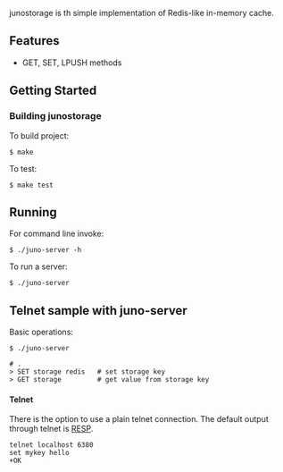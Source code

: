 
junostorage is th simple implementation of Redis-like in-memory cache.




## Features

- GET, SET, LPUSH methods

## Getting Started


### Building junostorage

To build project:
```
$ make
```

To test:
```
$ make test
```

## Running
For command line invoke:
```
$ ./juno-server -h
```

To run a server:

```
$ ./juno-server

```

## <a name="cli"></a>Telnet sample with juno-server

Basic operations:
```
$ ./juno-server

# .
> SET storage redis   # set storage key
> GET storage         # get value from storage key
```


#### Telnet
There is the option to use a plain telnet connection. The default output through telnet is [RESP](http://redis.io/topics/protocol).

```
telnet localhost 6380
set mykey hello
+OK

```
